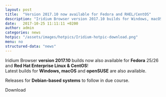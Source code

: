 ```yaml
---
layout: post
title:  "Version 2017.10 now available for Fedora and RHEL/CentOS"
description: "Iridium Browser version 2017.10 builds for Windows, macOS, openSUSE Leap 42.2/42.3/Tumbleweed, Fedora 25/26 and RHEL/CentOS 7 now available!"
date:   2017-10-25 11:11:11 +0200
author:	admin
categories: news
hotpic: "/assets/images/hotpics/Iridium-hotpic-download.png"
menu: no
structured-data: "news"
---
```


Iridium Browser **version 2017.10** builds now also available for **Fedora** 25/26 and **Red Hat Enterprise Linux & CentOS**!     
Latest builds for **Windows, macOS** and **openSUSE** are also available.     

Releases for **Debian-based systems** to follow in due course.    

<a id="download-parser2" class="button download" title="download Iridium Browser">Download</a>